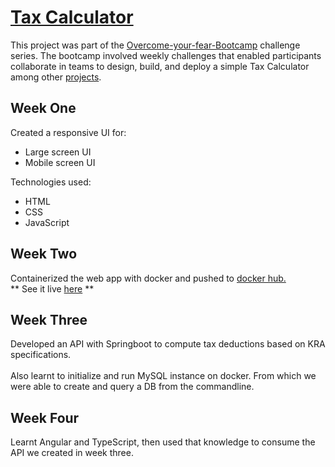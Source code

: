 # <a href="" target="_blank">Tax Calculator</a>

This project was part of the <a href="https://www.meliora.co.ke/articles/nvrjgtnsgh5ophs6mm">Overcome-your-fear-Bootcamp</a> challenge series. The bootcamp involved weekly challenges that enabled participants collaborate in teams to design, build, and deploy a simple Tax Calculator among other <a href="#">projects</a>.

## Week One

Created a responsive UI for:

- Large screen UI
- Mobile screen UI <br/>

Technologies used:

- HTML
- CSS
- JavaScript

## Week Two

Containerized the web app with docker and pushed to
<a href="https://hub.docker.com/repository/docker/mbithi/oyf-week-one">docker hub.</a> <br>
** See it live <a href="http://157.230.13.246/group7/">here</a> **

## Week Three

Developed an API with Springboot to compute tax deductions based on KRA specifications. <br><br>
Also learnt to initialize and run MySQL instance on docker. From which we were able to create and query a DB from the commandline.

## Week Four

Learnt Angular and TypeScript, then used that knowledge to consume the API we created in week three.
